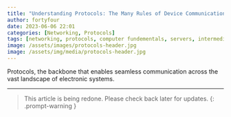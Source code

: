 ```yaml
---
title: "Understanding Protocols: The Many Rules of Device Communication"
author: fortyfour
date: 2023-06-06 22:01
categories: [Networking, Protocols]
tags: [networking, protocols, computer fundementals, servers, intermediate]
image: /assets/images/protocols-header.jpg
image: /assets/img/media/protocols-header.jpg
---
```


Protocols, the backbone that enables seamless communication across the vast landscape of electronic systems.

---

> This article is being redone. Please check back later for updates.
{: .prompt-warning }
